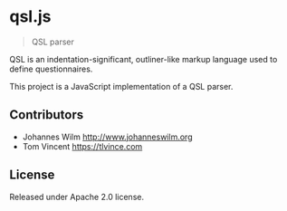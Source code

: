 # qsl.js

> QSL parser

QSL is an indentation-significant, outliner-like markup language used to define
questionnaires.

This project is a JavaScript implementation of a QSL parser.

## Contributors

* Johannes Wilm <http://www.johanneswilm.org>
* Tom Vincent <https://tlvince.com>

## License

Released under Apache 2.0 license.
